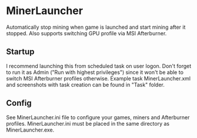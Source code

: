 # MinerLauncher
Automatically stop mining when game is launched and start mining after it stopped. Also supports switching GPU profile via MSI Afterburner.

## Startup
I recommend launching this from scheduled task on user logon. Don't forget to run it as Admin ("Run with highest privileges") since it won't be able to switch MSI Afterburner profiles otherwise. Example task MinerLauncher.xml and screenshots with task creation can be found in "Task" folder.

## Config
See MinerLauncher.ini file to configure your games, miners and Afterburner profiles. MinerLauncher.ini must be placed in the same directory as MinerLauncher.exe.
